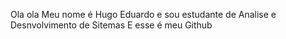 Ola ola
Meu nome é Hugo Eduardo e sou estudante de Analise e Desnvolvimento de Sitemas
E esse é meu Github
